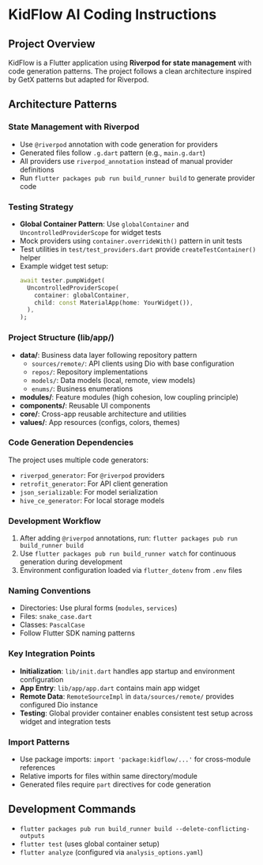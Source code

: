 # KidFlow AI Coding Instructions

## Project Overview
KidFlow is a Flutter application using **Riverpod for state management** with code generation patterns. The project follows a clean architecture inspired by GetX patterns but adapted for Riverpod.

## Architecture Patterns

### State Management with Riverpod
- Use `@riverpod` annotation with code generation for providers
- Generated files follow `.g.dart` pattern (e.g., `main.g.dart`)
- All providers use `riverpod_annotation` instead of manual provider definitions
- Run `flutter packages pub run build_runner build` to generate provider code

### Testing Strategy
- **Global Container Pattern**: Use `globalContainer` and `UncontrolledProviderScope` for widget tests
- Mock providers using `container.overrideWith()` pattern in unit tests
- Test utilities in `test/test_providers.dart` provide `createTestContainer()` helper
- Example widget test setup:
  ```dart
  await tester.pumpWidget(
    UncontrolledProviderScope(
      container: globalContainer,
      child: const MaterialApp(home: YourWidget()),
    ),
  );
  ```

### Project Structure (lib/app/)
- **data/**: Business data layer following repository pattern
  - `sources/remote/`: API clients using Dio with base configuration
  - `repos/`: Repository implementations 
  - `models/`: Data models (local, remote, view models)
  - `enums/`: Business enumerations
- **modules/**: Feature modules (high cohesion, low coupling principle)
- **components/**: Reusable UI components
- **core/**: Cross-app reusable architecture and utilities
- **values/**: App resources (configs, colors, themes)

### Code Generation Dependencies
The project uses multiple code generators:
- `riverpod_generator`: For `@riverpod` providers
- `retrofit_generator`: For API client generation
- `json_serializable`: For model serialization
- `hive_ce_generator`: For local storage models

### Development Workflow
1. After adding `@riverpod` annotations, run: `flutter packages pub run build_runner build`
2. Use `flutter packages pub run build_runner watch` for continuous generation during development
3. Environment configuration loaded via `flutter_dotenv` from `.env` files

### Naming Conventions
- Directories: Use plural forms (`modules`, `services`)
- Files: `snake_case.dart`
- Classes: `PascalCase`
- Follow Flutter SDK naming patterns

### Key Integration Points
- **Initialization**: `lib/init.dart` handles app startup and environment configuration
- **App Entry**: `lib/app/app.dart` contains main app widget
- **Remote Data**: `RemoteSourceImpl` in `data/sources/remote/` provides configured Dio instance
- **Testing**: Global provider container enables consistent test setup across widget and integration tests

### Import Patterns
- Use package imports: `import 'package:kidflow/...'` for cross-module references
- Relative imports for files within same directory/module
- Generated files require `part` directives for code generation

## Development Commands
- `flutter packages pub run build_runner build --delete-conflicting-outputs`
- `flutter test` (uses global container setup)
- `flutter analyze` (configured via `analysis_options.yaml`)
